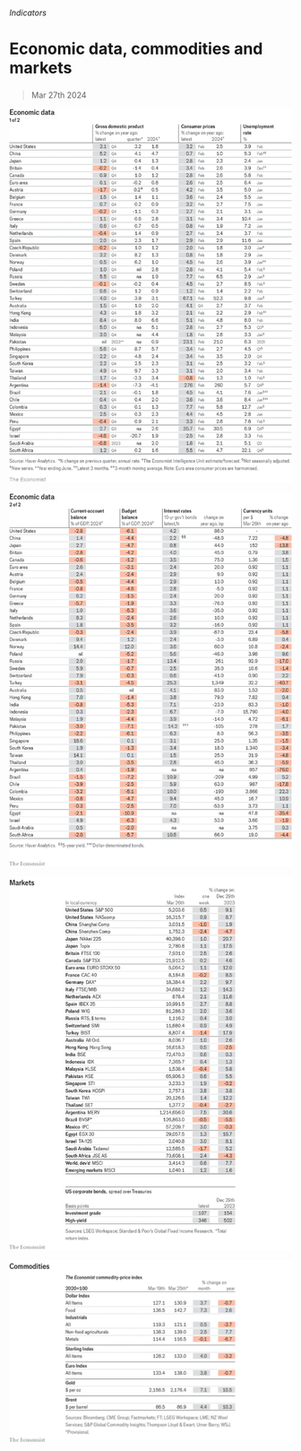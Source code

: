 ###### Indicators

# Economic data, commodities and markets 

#####  

> Mar 27th 2024 

![image](images/20240330_INT101.png) 


![image](images/20240330_INT102.png) 


![image](images/20240330_INT201.png) 


![image](images/20240330_INT401.png) 


